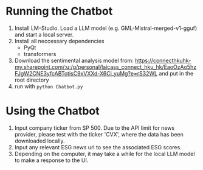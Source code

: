 # Running the Chatbot
1. Install LM-Studio. Load a LLM model (e.g. GML-Mistral-merged-v1-gguf) and start a local server.
2. Install all neccessary dependencies
   - PyQt
   - transformers
3. Download the sentimental analysis model from:
   https://connecthkuhk-my.sharepoint.com/:u:/g/personal/laicass_connect_hku_hk/EaoOzAo5hzFJgW2CNE3yfcABTotisC9xVXXd-X6Ci_yuMg?e=rS32WL
   and put in the root directory
4. run with ```python Chatbot.py```


# Using the Chatbot
1. Input company ticker from SP 500. Due to the API limit for news provider, please test with the ticker 'CVX', where the data has been downloaded locally.
2. Input any relevant ESG news url to see the associated ESG scores.
3. Depending on the computer, it may take a while for the local LLM model to make a response to the UI.

